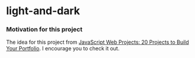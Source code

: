 # light-and-dark


### Motivation for this project

The idea for this project from [JavaScript Web Projects: 20 Projects to Build Your Portfolio](https://academy.zerotomastery.io/p/javascript-projects). I encourage you to check it out.

